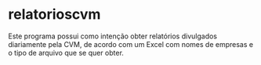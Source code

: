 # relatorioscvm
Este programa possui como intenção obter relatórios divulgados diariamente pela CVM, de acordo com um Excel com nomes de empresas e o tipo de arquivo que se quer obter.

